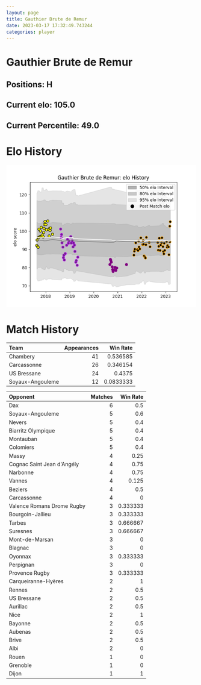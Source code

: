 ```yaml
---  
layout: page  
title: Gauthier Brute de Remur  
date: 2023-03-17 17:32:49.743244  
categories: player  
---
```

# Gauthier Brute de Remur

## Positions: H

## Current elo: 105.0

## Current Percentile: 49.0

# Elo History


![elo history](history_GauthierBrutedeRemur.png)
# Match History


| Team             |   Appearances |   Win Rate |
|:-----------------|--------------:|-----------:|
| Chambery         |            41 |  0.536585  |
| Carcassonne      |            26 |  0.346154  |
| US Bressane      |            24 |  0.4375    |
| Soyaux-Angouleme |            12 |  0.0833333 |

| Opponent                   |   Matches |   Win Rate |
|:---------------------------|----------:|-----------:|
| Dax                        |         6 |   0.5      |
| Soyaux-Angouleme           |         5 |   0.6      |
| Nevers                     |         5 |   0.4      |
| Biarritz Olympique         |         5 |   0.4      |
| Montauban                  |         5 |   0.4      |
| Colomiers                  |         5 |   0.4      |
| Massy                      |         4 |   0.25     |
| Cognac Saint Jean d'Angély |         4 |   0.75     |
| Narbonne                   |         4 |   0.75     |
| Vannes                     |         4 |   0.125    |
| Beziers                    |         4 |   0.5      |
| Carcassonne                |         4 |   0        |
| Valence Romans Drome Rugby |         3 |   0.333333 |
| Bourgoin-Jallieu           |         3 |   0.333333 |
| Tarbes                     |         3 |   0.666667 |
| Suresnes                   |         3 |   0.666667 |
| Mont-de-Marsan             |         3 |   0        |
| Blagnac                    |         3 |   0        |
| Oyonnax                    |         3 |   0.333333 |
| Perpignan                  |         3 |   0        |
| Provence Rugby             |         3 |   0.333333 |
| Carqueiranne-Hyères        |         2 |   1        |
| Rennes                     |         2 |   0.5      |
| US Bressane                |         2 |   0.5      |
| Aurillac                   |         2 |   0.5      |
| Nice                       |         2 |   1        |
| Bayonne                    |         2 |   0.5      |
| Aubenas                    |         2 |   0.5      |
| Brive                      |         2 |   0.5      |
| Albi                       |         2 |   0        |
| Rouen                      |         1 |   0        |
| Grenoble                   |         1 |   0        |
| Dijon                      |         1 |   1        |